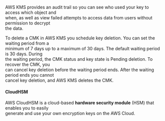 AWS KMS provides an audit trail so you can see who used your key to access which object and  
when, as well as view failed attempts to access data from users without permission to decrypt  
the data.

To delete a CMK in AWS KMS you schedule key deletion. You can set the waiting period from a  
minimum of 7 days up to a maximum of 30 days. The default waiting period is 30 days. During  
the waiting period, the CMK status and key state is Pending deletion. To recover the CMK, you  
can cancel key deletion before the waiting period ends. After the waiting period ends you cannot  
cancel key deletion, and AWS KMS deletes the CMK.

#### CloudHSM

AWS CloudHSM is a cloud-based **hardware security module** (HSM) that enables you to easily  
generate and use your own encryption keys on the AWS Cloud.